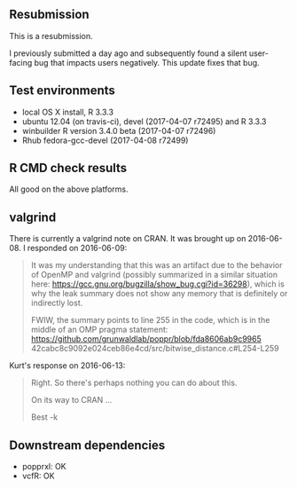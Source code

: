 ## Resubmission

This is a resubmission. 

I previously submitted a day ago and subsequently found a silent user-facing bug
that impacts users negatively. This update fixes that bug.

## Test environments

* local OS X install, R 3.3.3
* ubuntu 12.04 (on travis-ci), devel (2017-04-07 r72495) and R 3.3.3
* winbuilder R version 3.4.0 beta (2017-04-07 r72496)
* Rhub fedora-gcc-devel (2017-04-08 r72499)

## R CMD check results

All good on the above platforms.

## valgrind

There is currently a valgrind note on CRAN. It was brought up on 2016-06-08.
I responded on 2016-06-09:

> It was my understanding that this was an artifact due to the behavior of
> OpenMP and valgrind (possibly summarized in a similar situation here:
> https://gcc.gnu.org/bugzilla/show_bug.cgi?id=36298), which is why the leak
> summary does not show any memory that is definitely or indirectly lost.
> 
> FWIW, the summary points to line 255 in the code, which is in the middle of an
> OMP pragma statement:
> https://github.com/grunwaldlab/poppr/blob/fda8606ab9c9965
> 42cabc8c9092e024ceb86e4cd/src/bitwise_distance.c#L254-L259

Kurt's response on 2016-06-13:

> Right.  So there's perhaps nothing you can do about this.
> 
> On its way to CRAN ...
> 
> Best
> -k

## Downstream dependencies

- popprxl: OK
- vcfR: OK
